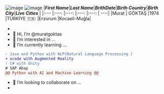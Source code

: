 ![image](https://user-images.githubusercontent.com/77151500/120715677-9d388980-c4cd-11eb-9cf1-167e2569abcc.png)
![image](https://user-images.githubusercontent.com/77151500/120507094-2fa63380-c3cf-11eb-9705-04b4cec51279.png)
|***First Name***|***Last Name***|***BrithDate***|***Birth Country***|***Birth City***|***Live Cities***  |
|:---      |:---:    |:---:    |:---:        |:---:     |         ---:|
|Murat     | GÖKTAŞ  |1974     |TÜRKİYE 🇹🇷:  |Erzurum   |Kocaeli-Muğla|
 
- 
- 👋 Hi, I’m @muratgoktas
- 👀 I’m interested in ...
- 🌱 I’m currently learning ...
```diff
- Java and Python with NLP(Natural Language Processing )
+ xcode with Augmented Reality 
! C# with Unity
# SAP Abap
@@ Python with AI and Machine Learning @@
```
- 💞️ I’m looking to collaborate on ...
- 
<!---
| Left-aligned | Center-aligned | Right-aligned |
| :---         |     :---:      |          ---: |
| git status   | git status     | git status    |
| git diff     | git diff       | git diff      |
- 📫 <h1>Certificate</h1>...


```diff
- text in red
+ text in green
! text in orange
# text in gray
@@ text in purple (and bold)@@
```




![image](https://user-images.githubusercontent.com/77151500/120518553-5f0e6d80-c3da-11eb-8dce-1d1493807092.png)
muratgoktas/muratgoktas is a ✨ special ✨ repository because its `README.md` (this file) appears on your GitHub profile.
You can click the Preview link to take a look at your changes.
--->
